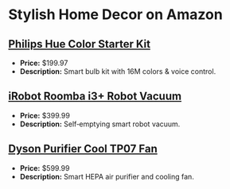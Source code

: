 # Stylish Home Decor on Amazon

## [Philips Hue Color Starter Kit](https://www.amazon.com/dp/B07351P1JK?tag=mychanneld-20)
- **Price:** $199.97
- **Description:** Smart bulb kit with 16M colors & voice control.

## [iRobot Roomba i3+ Robot Vacuum](https://www.amazon.com/dp/B07GNPDMRP?tag=mychanneld-20)
- **Price:** $399.99
- **Description:** Self‑emptying smart robot vacuum.

## [Dyson Purifier Cool TP07 Fan](https://www.amazon.com/dp/B0949GV3TJ?tag=mychanneld-20)
- **Price:** $599.99
- **Description:** Smart HEPA air purifier and cooling fan.

